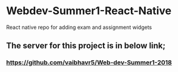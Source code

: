 # Webdev-Summer1-React-Native
React native repo for adding exam and assignment widgets

## The server for this project is in below link;
### https://github.com/vaibhavr5/Web-dev-Summer1-2018
